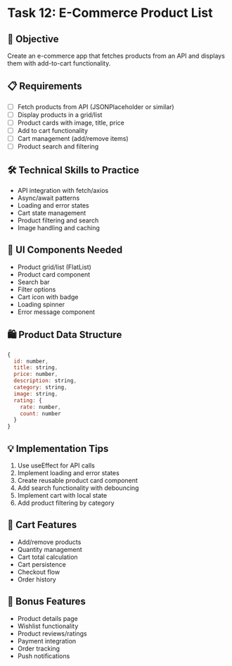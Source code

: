 # Task 12: E-Commerce Product List

## 🎯 Objective
Create an e-commerce app that fetches products from an API and displays them with add-to-cart functionality.

## 📋 Requirements
- [ ] Fetch products from API (JSONPlaceholder or similar)
- [ ] Display products in a grid/list
- [ ] Product cards with image, title, price
- [ ] Add to cart functionality
- [ ] Cart management (add/remove items)
- [ ] Product search and filtering

## 🛠️ Technical Skills to Practice
- API integration with fetch/axios
- Async/await patterns
- Loading and error states
- Cart state management
- Product filtering and search
- Image handling and caching

## 🎨 UI Components Needed
- Product grid/list (FlatList)
- Product card component
- Search bar
- Filter options
- Cart icon with badge
- Loading spinner
- Error message component

## 🛍️ Product Data Structure
```javascript
{
  id: number,
  title: string,
  price: number,
  description: string,
  category: string,
  image: string,
  rating: {
    rate: number,
    count: number
  }
}
```

## 💡 Implementation Tips
1. Use useEffect for API calls
2. Implement loading and error states
3. Create reusable product card component
4. Add search functionality with debouncing
5. Implement cart with local state
6. Add product filtering by category

## 🛒 Cart Features
- Add/remove products
- Quantity management
- Cart total calculation
- Cart persistence
- Checkout flow
- Order history

## 🚀 Bonus Features
- Product details page
- Wishlist functionality
- Product reviews/ratings
- Payment integration
- Order tracking
- Push notifications
